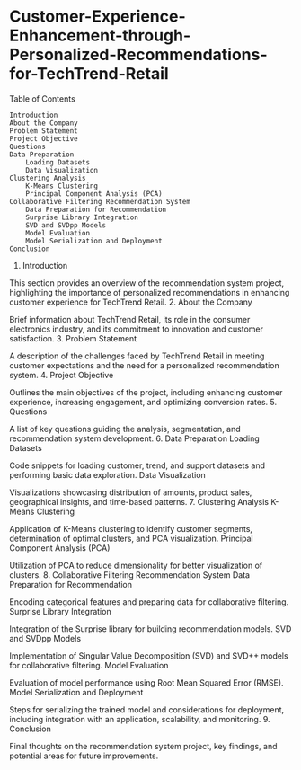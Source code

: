 # Customer-Experience-Enhancement-through-Personalized-Recommendations-for-TechTrend-Retail

Table of Contents

    Introduction
    About the Company
    Problem Statement
    Project Objective
    Questions
    Data Preparation
        Loading Datasets
        Data Visualization
    Clustering Analysis
        K-Means Clustering
        Principal Component Analysis (PCA)
    Collaborative Filtering Recommendation System
        Data Preparation for Recommendation
        Surprise Library Integration
        SVD and SVDpp Models
        Model Evaluation
        Model Serialization and Deployment
    Conclusion

1. Introduction <a name="introduction"></a>

This section provides an overview of the recommendation system project, highlighting the importance of personalized recommendations in enhancing customer experience for TechTrend Retail.
2. About the Company <a name="about-the-company"></a>

Brief information about TechTrend Retail, its role in the consumer electronics industry, and its commitment to innovation and customer satisfaction.
3. Problem Statement <a name="problem-statement"></a>

A description of the challenges faced by TechTrend Retail in meeting customer expectations and the need for a personalized recommendation system.
4. Project Objective <a name="project-objective"></a>

Outlines the main objectives of the project, including enhancing customer experience, increasing engagement, and optimizing conversion rates.
5. Questions <a name="questions"></a>

A list of key questions guiding the analysis, segmentation, and recommendation system development.
6. Data Preparation <a name="data-preparation"></a>
Loading Datasets <a name="loading-datasets"></a>

Code snippets for loading customer, trend, and support datasets and performing basic data exploration.
Data Visualization <a name="data-visualization"></a>

Visualizations showcasing distribution of amounts, product sales, geographical insights, and time-based patterns.
7. Clustering Analysis <a name="clustering-analysis"></a>
K-Means Clustering <a name="k-means-clustering"></a>

Application of K-Means clustering to identify customer segments, determination of optimal clusters, and PCA visualization.
Principal Component Analysis (PCA) <a name="principal-component-analysis-pca"></a>

Utilization of PCA to reduce dimensionality for better visualization of clusters.
8. Collaborative Filtering Recommendation System <a name="collaborative-filtering-recommendation-system"></a>
Data Preparation for Recommendation <a name="data-preparation-for-recommendation"></a>

Encoding categorical features and preparing data for collaborative filtering.
Surprise Library Integration <a name="surprise-library-integration"></a>

Integration of the Surprise library for building recommendation models.
SVD and SVDpp Models <a name="svd-and-svdpp-models"></a>

Implementation of Singular Value Decomposition (SVD) and SVD++ models for collaborative filtering.
Model Evaluation <a name="model-evaluation"></a>

Evaluation of model performance using Root Mean Squared Error (RMSE).
Model Serialization and Deployment <a name="model-serialization-and-deployment"></a>

Steps for serializing the trained model and considerations for deployment, including integration with an application, scalability, and monitoring.
9. Conclusion <a name="conclusion"></a>

Final thoughts on the recommendation system project, key findings, and potential areas for future improvements.
